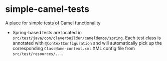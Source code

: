 # simple-camel-tests

A place for simple tests of Camel functionality

- Spring-based tests are located in `src/test/java/com/cleverbuilder/cameldemos/spring`. Each test class is annotated with `@ContextConfiguration` and will automatically pick up the corresponding `ClassName-context.xml` XML config file from `src/test/resources/...`.


